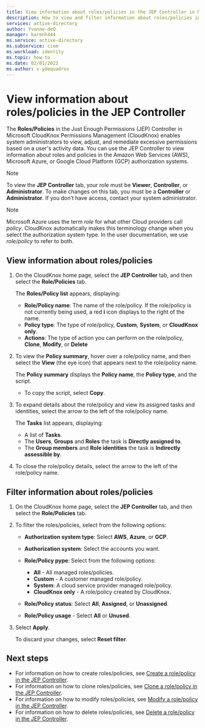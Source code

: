 ```yaml
---
title: View information about roles/policies in the JEP Controller in Microsoft CloudKnox Permissions Management
description: How to view and filter information about roles/policies in the JEP Controller in Microsoft CloudKnox Permissions Management.
services: active-directory
author: Yvonne-deQ
manager: karenh444
ms.service: active-directory
ms.subservice: ciem
ms.workload: identity
ms.topic: how-to
ms.date: 02/01/2022
ms.author: v-ydequadros
---
```


# View information about roles/policies in the JEP Controller

The **Roles/Policies** in the Just Enough Permissions (JEP) Controller in Microsoft CloudKnox Permissions Management (CloudKnox) enables system administrators to view, adjust, and remediate excessive permissions based on a user's activity data. You can use the JEP Controller to view information about roles and policies in the Amazon Web Services (AWS), Microsoft Azure, or Google Cloud Platform (GCP) authorization systems. 

> [!NOTE]
> To view the **JEP Controller** tab, your role must be **Viewer**, **Controller**, or **Administrator**. To make changes on this tab, you must be a **Controller** or **Administrator**. If you don’t have access, contact your system administrator.

> [!NOTE]
> Microsoft Azure uses the term *role* for what other Cloud providers call *policy*. CloudKnox automatically makes this terminology change when you select the authorization system type. In the user documentation, we use *role/policy* to refer to both.


## View information about roles/policies

1. On the CloudKnox home page, select the **JEP Controller** tab, and then select the **Role/Policies** tab.

    The **Roles/Policy list** appears, displaying: 

    - **Role/Policy name**: The name of the role/policy. If the role/policy is not currently being used, a red **i** icon displays to the right of the name.
    - **Policy type**: The type of role/policy, **Custom**, **System**, or **CloudKnox only**.
    - **Actions**: The type of action you can perform on the role/policy, **Clone**, **Modify**, or **Delete**

1. To view the **Policy summary**, hover over a role/policy name, and then select the **View** (the eye icon) that appears next to the role/policy name.
 
    The **Policy summary** displays the **Policy name**, the **Policy type**, and the script.
    - To copy the script, select **Copy**.

1. To expand details about the role/policy and view its assigned tasks and identities, select the arrow to the left of the role/policy name. 

    The **Tasks** list appears, displaying:
    - A list of **Tasks**.
    - The **Users**, **Groups** and **Roles** the task is **Directly assigned to**.
    - The **Group members** and **Role identities** the task is **Indirectly assessible by**.

1. To close the role/policy details, select the arrow to the left of the role/policy name.

## Filter information about roles/policies

1. On the CloudKnox home page, select the **JEP Controller** tab, and then select the **Role/Policies** tab.
1. To filter the roles/policies, select from the following options:

    - **Authorization system type**: Select **AWS**, **Azure**, or **GCP**.
    - **Authorization system**: Select the accounts you want.
    - **Role/Policy pype**: Select from the following options:

         - **All** - All managed roles/policies.
         - **Custom** - A customer managed role/policy. 
         - **System**: A cloud service provider managed role/policy. 
         - **CloudKnox only** - A role/policy created by CloudKnox.

    - **Role/Policy status**: Select **All**, **Assigned**, or **Unassigned**.
    - **Role/Policy usage** - Select **All** or **Unused**.
1. Select **Apply**.

    To discard your changes, select **Reset filter**.

## Next steps

- For information on how to create roles/policies, see [Create a role/policy in the JEP Controller](cloudknox-howto-create-role-policy.md).
- For information on how to clone roles/policies, see [Clone a role/policy in the JEP Controller](cloudknox-howto-clone-role-policy.md).
- For information on how to modify roles/policies, see [Modify a role/policy in the JEP Controller](cloudknox-howto-modify-role-policy.md).
- For information on how to delete roles/policies, see [Delete a role/policy in the JEP Controller](cloudknox-howto-delete-role-policy.md).